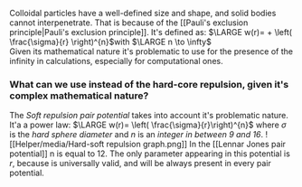 Colloidal particles have a well-defined size and shape, and solid bodies cannot interpenetrate. That is because of the [[Pauli's exclusion principle|Pauli's exclusion principle]]. It's defined as:
$\LARGE w(r)= + \left( \frac{\sigma}{r}   \right)^{n}$with $\LARGE n \to \infty$   
Given its mathematical nature it's problematic to use for the presence of the infinity in calculations, especially for computational ones. 
### What can we use instead of the hard-core repulsion, given it's complex mathematical nature?
The *Soft repulsion pair potential* takes into account it's problematic nature. It'a a power law:
$\LARGE w(r)= \left( \frac{\sigma}{r}\right)^{n}$ 
where $\sigma$ is the *hard sphere diameter* and $n$ is an *integer in between 9 and 16*. 
![[Helper/media/Hard-soft repulsion graph.png]]
In the [[Lennar Jones pair potential]] n is equal to 12.
The only parameter appearing in this potential is $r$, because is universally valid, and will be always present in every pair potential.



